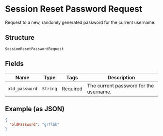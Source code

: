 
# Session Reset Password Request

Request to a new, randomly generated password for the current username.

## Structure

`SessionResetPasswordRequest`

## Fields

| Name | Type | Tags | Description |
|  --- | --- | --- | --- |
| `old_password` | `String` | Required | The current password for the username. |

## Example (as JSON)

```json
{
  "oldPassword": "grflbk"
}
```

